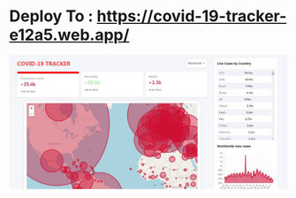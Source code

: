 # Deploy To : https://covid-19-tracker-e12a5.web.app/


<img src="https://raw.githubusercontent.com/mahdi-zoraghi/covid-19-tracker/master/covid19-tracker-screen.jpg" />
